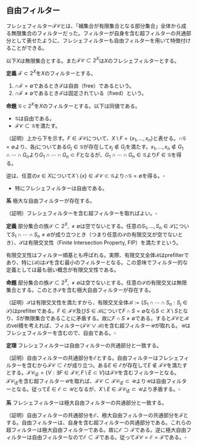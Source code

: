 <!--
    自由フィルター
-->
## 自由フィルター
フレシェフィルター${ \mathcal{FC} }$とは、「補集合が有限集合となる部分集合」全体から成る無限集合のフィルターだった。フィルターが自身を含む超フィルターの共通部分として表せたように、フレシェフィルターも自由フィルターを用いて特徴付けることができる。

以下${ X }$は無限集合とする。また${ \mathcal{FC}\subset 2^{X} }$は${ X }$のフレシェフィルターとする。

**定義**
${ \mathscr{F}\subset 2^{X} }$を${ X }$のフィルターとする。

1. ${ \cap\mathscr{F}=\emptyset }$であるとき${ \mathscr{F} }$は自由（free）であるという。
2. ${ \cap\mathscr{F}\neq\emptyset }$であるとき${ \mathscr{F} }$は固定されている（fixed）という。

**命題**
${ \mathscr{G}\subset 2^{X} }$を${ X }$のフィルターとする。以下は同値である。

- ${ \mathscr{G} }$は自由である。
- ${ \mathcal{FC}\subset\mathscr{G} }$を満たす。

（証明）上から下を示す。${ F\in\mathcal{FC} }$について、${ X\setminus F=\lbrace x_{1}, \dotsc, x_{n} \rbrace }$と表せる。${ \cap\mathscr{G}=\emptyset }$より、各${ j }$についてある${ G_{j}\in\mathscr{G} }$が存在して${ x_{j}\notin G_{j} }$を満たす。${ x_{1}, \dotsc, x_{n}\notin G_{1}\cap\dotsb\cap G_{n} }$より${ G_{1}\cap\dotsb\cap G_{n}\subset F }$となるが、${ G_{1}\cap\dotsb\cap G_{n}\in\mathscr{G} }$より${ F\in\mathscr{G} }$を得る。

逆は、任意の${ x\in X }$について${ X\setminus\lbrace x \rbrace\in\mathcal{FC}\subset\mathscr{G} }$より${ \cap\mathscr{G}=\emptyset }$を得る。${ \square }$

- 特にフレシェフィルターは自由である。

**系**
極大な自由フィルターが存在する。

（証明）フレシェフィルターを含む超フィルターを取ればよい。${ \square }$

**定義**
部分集合の族${ \mathscr{S}\subset 2^{X}, \neq\emptyset }$は空でないとする。任意の${ S_{1}, \dotsc, S_{n}\in\mathscr{S} }$について${ S_{1}\cap\dotsb\cap S_{n}\neq\emptyset }$が成り立つとき（つまり任意の${ \mathscr{S} }$の有限交叉が空でないとき）、${ \mathscr{S} }$は有限交叉性（Finite Intersection Property, FIP）を満たすという。

有限交叉性はフィルター順基とも呼ばれる。実際、有限交叉全体${ \mathscr{B} }$はprefilterであり、特に${ \langle \mathscr{B} \rangle }$は${ \mathscr{S} }$を含む最小のフィルターとなる。この意味でフィルター的な定義としては最も弱い概念が有限交叉性である。

**命題**
部分集合の族${ \mathscr{S}\subset 2^{X}, \neq\emptyset }$は空でないとする。任意の${ \mathscr{S} }$の有限交叉は無限集合とする。このとき${ \mathscr{S} }$を含む極大自由フィルターが存在する。

（証明）${ \mathscr{S} }$は有限交叉性を満たすから、有限交叉全体${ \mathscr{B}:=\lbrace S_{1}\cap\dotsb\cap S_{n} : S_{j}\in\mathscr{S} \rbrace }$はprefilterである。${ F\in\mathcal{FC} }$及び${ S\in\mathscr{B} }$について${ F\cap S=\emptyset }$なら${ S\subset X\setminus S }$となり、${ S }$が無限集合であることに矛盾する。故に${ F\cap S\neq\emptyset }$である。すると${ \mathcal{FC} }$と${ \mathscr{B} }$のvel積を考えれば、フィルター${ \langle \mathcal{FC}\vee\mathscr{B} \rangle }$を含む超フィルター${ \mathscr{U} }$が取れる。${ \mathscr{U} }$はフレシェフィルターを含むので、自由である。${ \square }$

**定理**
フレシェフィルターは自由フィルターの共通部分と一致する。

（証明）自由フィルターの共通部分を${ \mathscr{E} }$とする。自由フィルターはフレシェフィルターを含むから${ \mathcal{FC}\subset\mathscr{E} }$が成り立つ。ある${ E\in\mathscr{E} }$が存在して${ E\notin\mathcal{FC} }$を満たすとする。${ \mathcal{FC}_{\setminus E}=\lbrace V : \exists F\in\mathcal{FC}, F\setminus E\subset V \rbrace }$は${ \mathcal{FC} }$を含むフィルターとなる。${ \mathcal{FC}_{\setminus E} }$を含む超フィルター${ \mathscr{U} }$を取れば、${ \mathcal{FC}\subset\mathcal{FC}_{\setminus E}\subset\mathscr{U} }$より${ \mathscr{U} }$は自由フィルターとなる。従って${ E\in\mathscr{E}\subset\mathscr{U} }$となるが、${ X\setminus E\in\mathcal{FC}_{\setminus E}\subset\mathscr{U} }$より矛盾する。${ \square }$

**系**
フレシェフィルターは極大自由フィルターの共通部分と一致する。

（証明）自由フィルターの共通部分を${ \mathscr{E} }$、極大自由フィルターの共通部分を${ \mathscr{F} }$とする。自由フィルターは、自身を含む超フィルターの共通部分である。これらの超フィルターは極大自由フィルターである。故に${ \mathscr{E}\supset\mathscr{F} }$である。逆に極大自由フィルターは自由フィルターなので${ \mathscr{E}\subset\mathscr{F} }$である。従って${ \mathcal{FC}=\mathscr{E}=\mathscr{F} }$である。${ \square }$